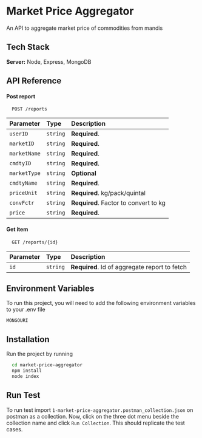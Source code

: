 
# Market Price Aggregator

An API to aggregate market price of commodities from mandis


## Tech Stack

**Server:** Node, Express, MongoDB


## API Reference

#### Post report

```http
  POST /reports
```

| Parameter | Type     | Description                |
| :-------- | :------- | :------------------------- |
| `userID` | `string` | **Required**. |
| `marketID` | `string` | **Required**. |
| `marketName` | `string` | **Required**. |
| `cmdtyID` | `string` | **Required**. |
| `marketType` | `string` | **Optional** |
| `cmdtyName` | `string` | **Required**. |
| `priceUnit` | `string` | **Required**. kg/pack/quintal|
| `convFctr` | `string` | **Required**. Factor to convert to kg|
| `price` | `string` | **Required**. |


#### Get item

```http
  GET /reports/{id}
```

| Parameter | Type     | Description                       |
| :-------- | :------- | :-------------------------------- |
| `id`      | `string` | **Required**. Id of aggregate report to fetch |





## Environment Variables

To run this project, you will need to add the following environment variables to your .env file

`MONGOURI`



## Installation

Run the project by running

```bash
  cd market-price-aggregator
  npm install
  node index
```
    
## Run Test

To run test import ```1-market-price-aggregator.postman_collection.json``` on postman as a collection. Now, click on the three dot menu beside the collection name and click ```Run Collection```. This should replicate the test cases.
